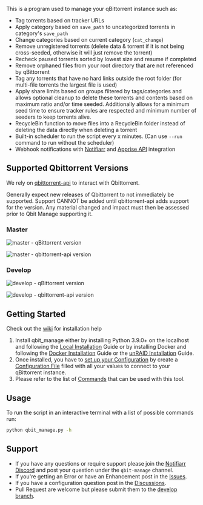 This is a program used to manage your qBittorrent instance such as:

* Tag torrents based on tracker URLs
* Apply category based on `save_path` to uncategorized torrents in category's `save_path`
* Change categories based on current category (`cat_change`)
* Remove unregistered torrents (delete data & torrent if it is not being cross-seeded, otherwise it will just remove the torrent)
* Recheck paused torrents sorted by lowest size and resume if completed
* Remove orphaned files from your root directory that are not referenced by qBittorrent
* Tag any torrents that have no hard links outside the root folder (for multi-file torrents the largest file is used)
* Apply share limits based on groups filtered by tags/categories and allows optional cleanup to delete these torrents and contents based on maximum ratio and/or time seeded. Additionally allows for a minimum seed time to ensure tracker rules are respected and minimum number of seeders to keep torrents alive.
* RecycleBin function to move files into a RecycleBin folder instead of deleting the data directly when deleting a torrent
* Built-in scheduler to run the script every x minutes. (Can use `--run` command to run without the scheduler)
* Webhook notifications with [Notifiarr](https://notifiarr.com/) and [Apprise API](https://github.com/caronc/apprise-api) integration

## Supported Qbittorrent Versions

We rely on [qbittorrent-api](https://pypi.org/project/qbittorrent-api/) to interact with Qbittorrent.

Generally expect new releases of Qbittorrent to not immediately be supported. Support CANNOT be added until qbittorrent-api adds support for the version. Any material changed and impact must then be assessed prior to Qbit Manage supporting it.

### Master

![master - qBittorrent version](https://img.shields.io/badge/dynamic/json?label=master%20-%20qBittorrent&query=master.qbit&url=https%3A%2F%2Fraw.githubusercontent.com%2FStuffAnThings%2Fqbit_manage%2Fdevelop%2FSUPPORTED_VERSIONS.json&color=brightgreen)

![master - qbittorrent-api version](https://img.shields.io/badge/dynamic/json?label=master%20-%20qbittorrent-api&query=master.qbitapi&url=https%3A%2F%2Fraw.githubusercontent.com%2FStuffAnThings%2Fqbit_manage%2Fdevelop%2FSUPPORTED_VERSIONS.json&color=blue)

### Develop

![develop - qBittorrent version](https://img.shields.io/badge/dynamic/json?label=develop%20-%20qBittorrent&query=develop.qbit&url=https%3A%2F%2Fraw.githubusercontent.com%2FStuffAnThings%2Fqbit_manage%2Fdevelop%2FSUPPORTED_VERSIONS.json&color=brightgreen)

![develop - qbittorrent-api version](https://img.shields.io/badge/dynamic/json?label=develop%20-%20qbittorrent-api&query=develop.qbitapi&url=https%3A%2F%2Fraw.githubusercontent.com%2FStuffAnThings%2Fqbit_manage%2Fdevelop%2FSUPPORTED_VERSIONS.json&color=blue)

## Getting Started

Check out the [wiki](https://github.com/StuffAnThings/qbit_manage/wiki) for installation help

1. Install qbit_manage either by installing Python 3.9.0+ on the localhost and following the [Local Installation](https://github.com/StuffAnThings/qbit_manage/wiki/Local-Installations) Guide or by installing Docker and following the [Docker Installation](https://github.com/StuffAnThings/qbit_manage/wiki/Docker-Installation) Guide or the [unRAID Installation](https://github.com/StuffAnThings/qbit_manage/wiki/Unraid-Installation) Guide.
1. Once installed, you have to [set up your Configuration](https://github.com/StuffAnThings/qbit_manage/wiki/Config-Setup) by create a [Configuration File](https://github.com/StuffAnThings/qbit_manage/blob/master/config/config.yml.sample) filled with all your values to connect to your qBittorrent instance.
1. Please refer to the list of [Commands](https://github.com/StuffAnThings/qbit_manage/wiki/Commands) that can be used with this tool.

## Usage

To run the script in an interactive terminal with a list of possible commands run:

```bash
python qbit_manage.py -h
```

## Support

* If you have any questions or require support please join the [Notifiarr Discord](https://discord.com/invite/AURf8Yz) and post your question under the `qbit-manage` channel.
* If you're getting an Error or have an Enhancement post in the [Issues](https://github.com/StuffAnThings/qbit_manage/issues/new).
* If you have a configuration question post in the [Discussions](https://github.com/StuffAnThings/qbit_manage/discussions/new).
* Pull Request are welcome but please submit them to the [develop branch](https://github.com/StuffAnThings/qbit_manage/tree/develop).